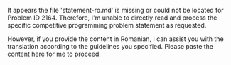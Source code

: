 It appears the file 'statement-ro.md' is missing or could not be located for Problem ID 2164. Therefore, I'm unable to directly read and process the specific competitive programming problem statement as requested.

However, if you provide the content in Romanian, I can assist you with the translation according to the guidelines you specified. Please paste the content here for me to proceed.